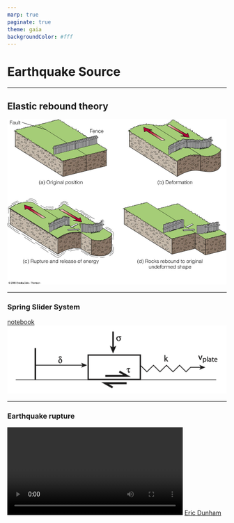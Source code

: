 ```yaml
---
marp: true
paginate: true
theme: gaia
backgroundColor: #fff
---
```


# Earthquake Source

---

## Elastic rebound theory

![height:600px](./assets/ElasticRebound.jpeg)

---


### Spring Slider System

[notebook](codes/spring_slider/)
![](./assets/Screenshot%202023-08-23%20at%2022.53.46.png)

---

### Earthquake rupture

<video src="assets/rough_vy.mp4" controls width="80%"></video>
[Eric Dunham](https://pangea.stanford.edu/~edunham/publications.html)


